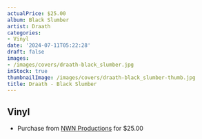 ```yaml
---
actualPrice: $25.00
album: Black Slumber
artist: Draath
categories:
- Vinyl
date: '2024-07-11T05:22:28'
draft: false
images:
- /images/covers/draath-black_slumber.jpg
inStock: true
thumbnailImage: /images/covers/draath-black_slumber-thumb.jpg
title: Draath - Black Slumber
---
```


## Vinyl
* Purchase from [NWN Productions](http://shop.nwnprod.com/index.php?route=product/product&path=75&product_id=51930&sort=pd.name&order=ASC) for $25.00
